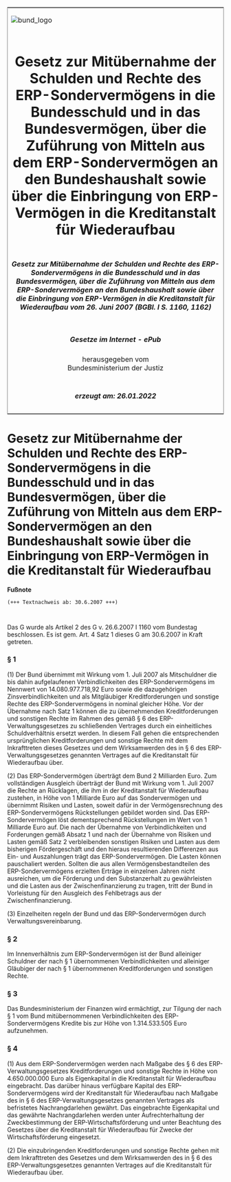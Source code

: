 <span id="DECKBLATT.html"></span>

<table border="0" frame="border" width="100%">

<tr valign="top">

<td align="left">

![bund\_logo](BfJ_2021_Web_de_de.gif)

</td>

<td align="right">

 

</td>

</tr>

<tr align="center" valign="middle">

<td colspan="2">

# Gesetz zur Mitübernahme der Schulden und Rechte des ERP-Sondervermögens in die Bundesschuld und in das Bundesvermögen, über die Zuführung von Mitteln aus dem ERP-Sondervermögen an den Bundeshaushalt sowie über die Einbringung von ERP-Vermögen in die Kreditanstalt für Wiederaufbau

</td>

</tr>

<tr align="center" valign="middle">

<td colspan="2">

##### Gesetz zur Mitübernahme der Schulden und Rechte des ERP-Sondervermögens in die Bundesschuld und in das Bundesvermögen, über die Zuführung von Mitteln aus dem ERP-Sondervermögen an den Bundeshaushalt sowie über die Einbringung von ERP-Vermögen in die Kreditanstalt für Wiederaufbau vom 26. Juni 2007 (BGBl. I S. 1160, 1162)

</td>

</tr>

<tr align="center" valign="middle">

<td colspan="2">

  
  

##### Gesetze im Internet - ePub  
  
herausgegeben vom  
Bundesministerium der Justiz

</td>

</tr>

<tr align="center" valign="bottom">

<td colspan="2">

  
  

##### erzeugt am: 26.01.2022

</td>

</tr>

</table>

<span id="BJNR116200007.html"></span>

# Gesetz zur Mitübernahme der Schulden und Rechte des ERP-Sondervermögens in die Bundesschuld und in das Bundesvermögen, über die Zuführung von Mitteln aus dem ERP-Sondervermögen an den Bundeshaushalt sowie über die Einbringung von ERP-Vermögen in die Kreditanstalt für Wiederaufbau

<div>

  
**Fußnote**

<div class="jnhtml">

<div>

<div class="jurAbsatz">

  

``` 
(+++ Textnachweis ab: 30.6.2007 +++)

 
```

Das G wurde als Artikel 2 des G v. 26.6.2007 I 1160 vom Bundestag
beschlossen. Es ist gem. Art. 4 Satz 1 dieses G am 30.6.2007 in Kraft
getreten.

</div>

</div>

</div>

</div>

<span id="BJNR116200007BJNE000100000.html"></span>

### § 1  

<div>

<div class="jnhtml">

<div>

<div class="jurAbsatz">

(1) Der Bund übernimmt mit Wirkung vom 1. Juli 2007 als Mitschuldner die
bis dahin aufgelaufenen Verbindlichkeiten des ERP-Sondervermögens im
Nennwert von 14.080.977.718,92 Euro sowie die dazugehörigen
Zinsverbindlichkeiten und als Mitgläubiger Kreditforderungen und
sonstige Rechte des ERP-Sondervermögens in nominal gleicher Höhe. Vor
der Übernahme nach Satz 1 können die zu übernehmenden Kreditforderungen
und sonstigen Rechte im Rahmen des gemäß § 6 des ERP-Verwaltungsgesetzes
zu schließenden Vertrages durch ein einheitliches Schuldverhältnis
ersetzt werden. In diesem Fall gehen die entsprechenden ursprünglichen
Kreditforderungen und sonstige Rechte mit dem Inkrafttreten dieses
Gesetzes und dem Wirksamwerden des in § 6 des ERP-Verwaltungsgesetzes
genannten Vertrages auf die Kreditanstalt für Wiederaufbau über.

</div>

<div class="jurAbsatz">

(2) Das ERP-Sondervermögen überträgt dem Bund 2 Milliarden Euro. Zum
vollständigen Ausgleich überträgt der Bund mit Wirkung vom 1. Juli 2007
die Rechte an Rücklagen, die ihm in der Kreditanstalt für Wiederaufbau
zustehen, in Höhe von 1 Milliarde Euro auf das Sondervermögen und
übernimmt Risiken und Lasten, soweit dafür in der Vermögensrechnung des
ERP-Sondervermögens Rückstellungen gebildet worden sind. Das
ERP-Sondervermögen löst dementsprechend Rückstellungen im Wert von 1
Milliarde Euro auf. Die nach der Übernahme von Verbindlichkeiten und
Forderungen gemäß Absatz 1 und nach der Übernahme von Risiken und Lasten
gemäß Satz 2 verbleibenden sonstigen Risiken und Lasten aus dem
bisherigen Fördergeschäft und den hieraus resultierenden Differenzen aus
Ein- und Auszahlungen trägt das ERP-Sondervermögen. Die Lasten können
pauschaliert werden. Sollten die aus allen Vermögensbestandteilen des
ERP-Sondervermögens erzielten Erträge in einzelnen Jahren nicht
ausreichen, um die Förderung und den Substanzerhalt zu gewährleisten und
die Lasten aus der Zwischenfinanzierung zu tragen, tritt der Bund in
Vorleistung für den Ausgleich des Fehlbetrags aus der
Zwischenfinanzierung.

</div>

<div class="jurAbsatz">

(3) Einzelheiten regeln der Bund und das ERP-Sondervermögen durch
Verwaltungsvereinbarung.

</div>

</div>

</div>

</div>

<span id="BJNR116200007BJNE000200000.html"></span>

### § 2  

<div>

<div class="jnhtml">

<div>

<div class="jurAbsatz">

Im Innenverhältnis zum ERP-Sondervermögen ist der Bund alleiniger
Schuldner der nach § 1 übernommenen Verbindlichkeiten und alleiniger
Gläubiger der nach § 1 übernommenen Kreditforderungen und sonstigen
Rechte.

</div>

</div>

</div>

</div>

<span id="BJNR116200007BJNE000300000.html"></span>

### § 3  

<div>

<div class="jnhtml">

<div>

<div class="jurAbsatz">

Das Bundesministerium der Finanzen wird ermächtigt, zur Tilgung der nach
§ 1 vom Bund mitübernommenen Verbindlichkeiten des ERP-Sondervermögens
Kredite bis zur Höhe von 1.314.533.505 Euro aufzunehmen.

</div>

</div>

</div>

</div>

<span id="BJNR116200007BJNE000400000.html"></span>

### § 4  

<div>

<div class="jnhtml">

<div>

<div class="jurAbsatz">

(1) Aus dem ERP-Sondervermögen werden nach Maßgabe des § 6 des
ERP-Verwaltungsgesetzes Kreditforderungen und sonstige Rechte in Höhe
von 4.650.000.000 Euro als Eigenkapital in die Kreditanstalt für
Wiederaufbau eingebracht. Das darüber hinaus verfügbare Kapital des
ERP-Sondervermögens wird der Kreditanstalt für Wiederaufbau nach Maßgabe
des in § 6 des ERP-Verwaltungsgesetzes genannten Vertrages als
befristetes Nachrangdarlehen gewährt. Das eingebrachte Eigenkapital und
das gewährte Nachrangdarlehen werden unter Aufrechterhaltung der
Zweckbestimmung der ERP-Wirtschaftsförderung und unter Beachtung des
Gesetzes über die Kreditanstalt für Wiederaufbau für Zwecke der
Wirtschaftsförderung eingesetzt.

</div>

<div class="jurAbsatz">

(2) Die einzubringenden Kreditforderungen und sonstige Rechte gehen mit
dem Inkrafttreten des Gesetzes und dem Wirksamwerden des in § 6 des
ERP-Verwaltungsgesetzes genannten Vertrages auf die Kreditanstalt für
Wiederaufbau über.

</div>

</div>

</div>

</div>
